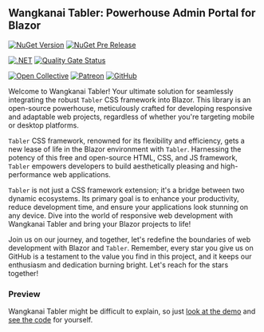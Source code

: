 ## Wangkanai Tabler: Powerhouse Admin Portal for Blazor

[![NuGet Version](https://img.shields.io/nuget/v/wangkanai.tabler)](https://www.nuget.org/packages/wangkanai.tabler)
[![NuGet Pre Release](https://img.shields.io/nuget/vpre/wangkanai.tabler)](https://www.nuget.org/packages/wangkanai.tabler)

[![.NET](https://github.com/wangkanai/wangkanai/actions/workflows/dotnet.yml/badge.svg)](https://github.com/wangkanai/wangkanai/actions/workflows/dotnet.yml)
[![Quality Gate Status](https://sonarcloud.io/api/project_badges/measure?project=wangkanai_github&metric=alert_status)](https://sonarcloud.io/summary/new_code?id=wangkanai_github)

[![Open Collective](https://img.shields.io/badge/open%20collective-support%20me-3385FF.svg)](https://opencollective.com/wangkanai)
[![Patreon](https://img.shields.io/badge/patreon-support%20me-d9643a.svg)](https://www.patreon.com/wangkanai)
[![GitHub](https://img.shields.io/github/license/wangkanai/wangkanai)](https://github.com/wangkanai/wangkanai/blob/main/LICENSE)

Welcome to Wangkanai Tabler! Your ultimate solution for seamlessly integrating the robust `Tabler` CSS framework into
Blazor.
This library is an open-source powerhouse, meticulously crafted for developing responsive and adaptable web projects,
regardless of whether you're targeting mobile or desktop platforms.

`Tabler` CSS framework, renowned for its flexibility and efficiency, gets a new lease of life in the Blazor environment
with `Tabler`.
Harnessing the potency of this free and open-source HTML, CSS, and JS framework, `Tabler` empowers developers to build
aesthetically pleasing and high-performance web applications.

`Tabler` is not just a CSS framework extension; it's a bridge between two dynamic ecosystems.
Its primary goal is to enhance your productivity, reduce development time, and ensure your applications look stunning on
any device.
Dive into the world of responsive web development with Wangkanai Tabler and bring your Blazor projects to life!

Join us on our journey, and together, let's redefine the boundaries of web development with Blazor and `Tabler`.
Remember, every star you give us on GitHub is a testament to the value you find in this project, and it keeps our
enthusiasm and dedication burning bright.
Let's reach for the stars together!

### Preview

Wangkanai Tabler might be difficult to explain, so just [look at the demo](https://tabler.wangkanai.com/)
and [see the code](https://github.com/wangkanai/wangkanai/tree/main/Tabler/demo) for yourself.



